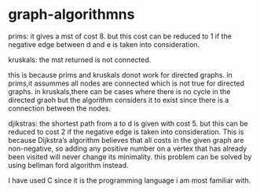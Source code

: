 # graph-algorithmns

prims:
it gives a mst of cost 8. but this cost can be reduced to 1 if the negative edge between d and e is taken into consideration.

kruskals:
the mst returned is not connected.

this is because prims and kruskals donot work for directed graphs.
in prims,it assummes all nodes are connected which is not true for directed graphs.
in kruskals,there can be cases where there is no cycle in the directed graoh but the algorithm considers it to exist since there is a connection between the nodes.

djikstras:
the shortest path from a to d is given with cost 5. but this can be reduced to cost 2 if the negative edge is taken into consideration.
This is because Dijkstra’s algorithm believes that all costs in the given graph are non-negative, so adding any positive number on a vertex that has already been visited will never change its minimality. this problem can be solved by using bellman ford algorithm instead.

I have used C since it is the programming language i am most familiar with.
